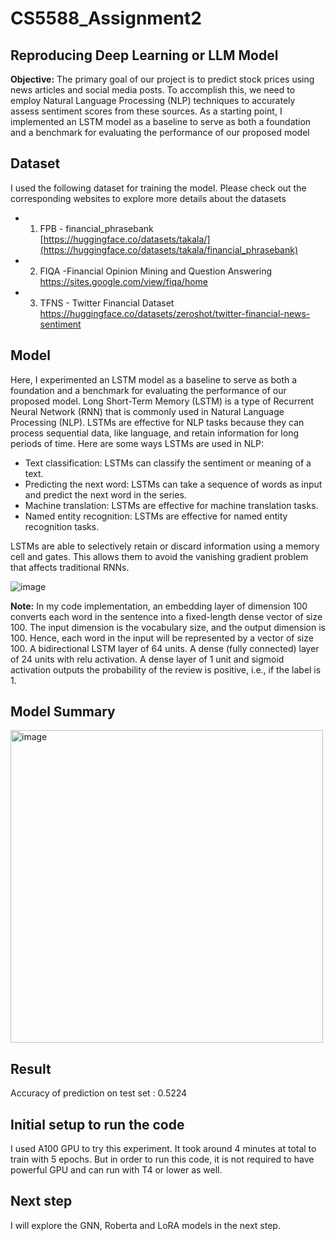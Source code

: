 # CS5588_Assignment2
##  Reproducing Deep Learning or LLM Model

**Objective:** The primary goal of our project is to predict stock prices using news articles and social media posts. To accomplish this, we need to employ Natural Language Processing (NLP) techniques to accurately assess sentiment scores from these sources. As a starting point, I implemented an LSTM model as a baseline to serve as both a foundation and a benchmark for evaluating the performance of our proposed model

## Dataset
I used the following dataset for training the model. Please check out the corresponding websites to explore more details about the datasets

- 1. FPB - financial_phrasebank [https://huggingface.co/datasets/takala/](https://huggingface.co/datasets/takala/financial_phrasebank)
- 2. FIQA -Financial Opinion Mining and Question Answering https://sites.google.com/view/fiqa/home
- 3. TFNS - Twitter Financial Dataset https://huggingface.co/datasets/zeroshot/twitter-financial-news-sentiment


## Model

Here, I experimented an LSTM model as a baseline to serve as both a foundation and a benchmark for evaluating the performance of our proposed model. Long Short-Term Memory (LSTM) is a type of Recurrent Neural Network (RNN) that is commonly used in Natural Language Processing (NLP). LSTMs are effective for NLP tasks because they can process sequential data, like language, and retain information for long periods of time. 
Here are some ways LSTMs are used in NLP: 
- Text classification: LSTMs can classify the sentiment or meaning of a text. 
- Predicting the next word: LSTMs can take a sequence of words as input and predict the next word in the series. 
- Machine translation: LSTMs are effective for machine translation tasks. 
- Named entity recognition: LSTMs are effective for named entity recognition tasks.
  
LSTMs are able to selectively retain or discard information using a memory cell and gates. This allows them to avoid the vanishing gradient problem that affects traditional RNNs. 

![image](https://github.com/user-attachments/assets/ca4b5164-58c6-4c02-b453-9de36aa39a21)

**Note:** In my code implementation, an embedding layer of dimension 100 converts each word in the sentence into a fixed-length dense vector of size 100. The input dimension is the vocabulary size, and the output dimension is 100. Hence, each word in the input will be represented by a vector of size 100. A bidirectional LSTM layer of 64 units. A dense (fully connected) layer of 24 units with relu activation. A dense layer of 1 unit and sigmoid activation outputs the probability of the review is positive, i.e., if the label is 1.

## Model Summary
<img width="500" alt="image" src="https://github.com/user-attachments/assets/a6541b52-7257-45fc-8b9d-4a48783d3b0a">

## Result
Accuracy of prediction on test set :  0.5224


## Initial setup to run the code
I used A100 GPU to try this experiment. It took around 4 minutes at total to train with 5 epochs. But in order to run this code, it is not required to have powerful GPU and can run with T4 or lower as well.

## Next step
I will explore the GNN, Roberta and LoRA models in the next step. 

